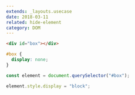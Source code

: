 ```yaml
---
extends: _layouts.usecase
date: 2018-03-11
related: hide-element
category: DOM
---
```


```html
<div id="box"></div>
```

```css
#box {
  display: none;
}
```

```javascript
const element = document.querySelector("#box");

element.style.display = "block";
```
